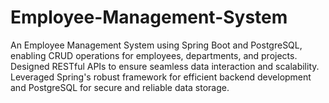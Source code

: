 # Employee-Management-System
An Employee Management System using Spring Boot and PostgreSQL, enabling CRUD operations for employees, departments, and projects. Designed RESTful APIs to ensure seamless data interaction and scalability. Leveraged Spring's robust framework for efficient backend development and PostgreSQL for secure and reliable data storage.
